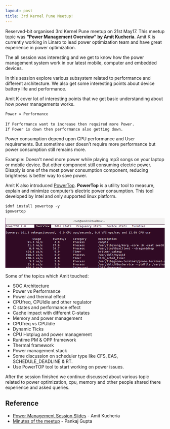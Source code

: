 ```yaml
---
layout: post
title: 3rd Kernel Pune Meetup!
---
```



Reserved-bit organised 3rd Kernel Pune meetup on 21st May17. This meetup topic was **“Power Management Overview” by Amit Kucheria**. Amit K is currently working in Linaro to lead power optimization team and have great experience in power optimization.
 
The all session was interesting and we get to know how the power management system work in our latest mobile, computer and embedded devices.
 
In this session explore various subsystem related to performance and different architecture. We also get some interesting points about device battery life and performance.
 
Amit K cover lot of interesting points that we get basic understanding about how power managements works.


```
Power ∝ Performance

If Performance want to increase then required more Power. 
If Power is down then performance also getting down.
```


Power consumption depend upon CPU performance and User requirements. But sometime user doesn’t require more performance but power consumption still remains more.
 
Example: Doesn't need more power while playing mp3 songs on your laptop or mobile device. But other component still consuming electric power. 
Disaply is one of the most power consumption component, reducing brightness is better way to save power.


Amit K also introduced [PowerTop](https://01.org/powertop). **PowerTop** is a utility tool to measure, explain and minimize computer’s electric power consumption. This tool developed by Intel and only supported linux platform.

```
$dnf install powertop -y
$powertop
```
![powertop](/images/powertop.png "powertop")

Some of the topics which Amit touched:
 
* SOC Architecture
* Power vs Performance
* Power and thermal effect
* CPUfreq, CPUIdle and other regulator
* C states and performance effect
* Cache impact with different C-states
* Memory and power management
* CPUfreq vs CPUIdle
* Dynamic Ticks
* CPU Hotplug and power management
* Runtime PM & OPP framework
* Thermal framework
* Power management stack
* Some discussion on scheduler type like CFS, EAS, SCHEDULE_DEADLINE & RT.
* Use PowerTOP tool to start working on power issues.


After the session finished we continue discussed about various topic related to power optimization, cpu, memory and other people shared there experience and asked queries.


Reference
----------
* [Power Management Session Slides](https://reserved-bit.com/wp-content/uploads/2017/06/power-management-amit-kucheria.pdf) - Amit Kucheria
* [Minutes of the meetup](http://lists.reserved-bit.com/pipermail/kernel-meetup-reserved-bit.com/2017-May/000101.html) - Pankaj Gupta


